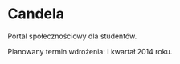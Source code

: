 Candela
=======

Portal społecznościowy dla studentów.

Planowany termin wdrożenia: I kwartał 2014 roku.
